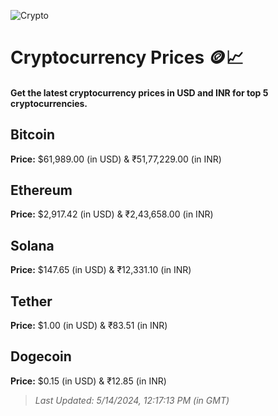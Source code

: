 
![Crypto](https://www.techguide.com.au/wp-content/uploads/2020/11/crypto3.jpeg)

# Cryptocurrency Prices 🪙📈

#### Get the latest cryptocurrency prices in USD and INR for top 5 cryptocurrencies.

## Bitcoin

**Price:** $61,989.00 (in USD) & ₹51,77,229.00 (in INR)

## Ethereum

**Price:** $2,917.42 (in USD) & ₹2,43,658.00 (in INR)

## Solana

**Price:** $147.65 (in USD) & ₹12,331.10 (in INR)

## Tether

**Price:** $1.00 (in USD) & ₹83.51 (in INR)

## Dogecoin

**Price:** $0.15 (in USD) & ₹12.85 (in INR)

> _Last Updated: 5/14/2024, 12:17:13 PM (in GMT)_
